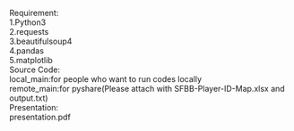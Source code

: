 Requirement:  
    1.Python3  
    2.requests  
    3.beautifulsoup4  
    4.pandas  
    5.matplotlib  
Source Code:  
    local_main:for people who want to run codes locally  
    remote_main:for pyshare(Please attach with SFBB-Player-ID-Map.xlsx and output.txt)  
Presentation:  
    presentation.pdf 
